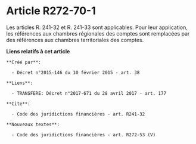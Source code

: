 # Article R272-70-1

Les articles R. 241-32 et R. 241-33 sont applicables. Pour leur application, les références aux chambres régionales des
comptes sont remplacées par des références aux chambres territoriales des comptes.

**Liens relatifs à cet article**

	**Créé par**:

	  - Décret n°2015-146 du 10 février 2015 - art. 38

	**Liens**:

	  - TRANSFERE: Décret n°2017-671 du 28 avril 2017 - art. 177

	**Cite**:

	  - Code des juridictions financières - art. R241-32

	**Nouveaux textes**:

	  - Code des juridictions financières - art. R272-53 (V)
